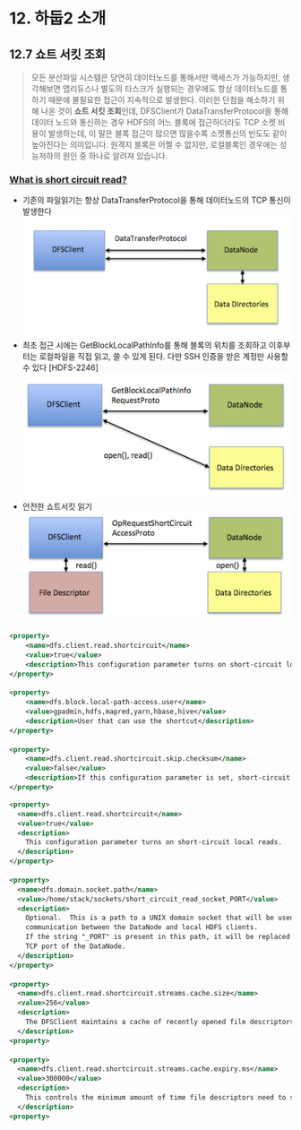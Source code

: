 # 12. 하둡2 소개

## 12.7 쇼트 서킷 조회
> 모든 분산파일 시스템은 당연히 데이터노드를 통해서만 액세스가 가능하지만, 생각해보면 맵리듀스나 별도의 타스크가 실행되는 경우에도 항상 데이터노드를 통하기 때문에 불필요한 접근이 지속적으로 발생한다. 이러한 단점을 해소하기 위해 나온 것이 **쇼트 서킷 조회**인데, DFSClient가 DataTransferProtocol을 통해 데이터 노드와 통신하는 경우 HDFS의 어느 블록에 접근하더라도 TCP 소켓 비용이 발생하는데, 이 말은 블록 접근이 많으면 많을수록 소켓통신의 빈도도 같이 높아진다는 의미입니다. 원격지 블록은 어쩔 수 없지만, 로컬블록인 경우에는 성능저하의 원인 중 하나로 알려져 있습니다.

### [What is short circuit read?](http://www.openkb.info/2014/06/what-is-short-circuit-local-reads.html)
* 기존의 파일읽기는 항상 DataTransferProtocol을 통해 데이터노드의 TCP 통신이 발생한다
![short-circuit-read-1.png](images/short-circuit-read-1.png)
* 최초 접근 시에는 GetBlockLocalPathInfo를 통해 블록의 위치를 조회하고 이후부터는 로컬파일을 직접 읽고, 쓸 수 있게 된다. 다만 SSH 인증을 받은 계정만 사용할 수 있다 [HDFS-2246]
![short-circuit-read-2.png](images/short-circuit-read-2.png)
* 안전한 쇼트서킷 읽기
![short-circuit-read-3.png](images/short-circuit-read-3.png)

```hdfs-site.xml
<property>
    <name>dfs.client.read.shortcircuit</name>
    <value>true</value>
    <description>This configuration parameter turns on short-circuit local reads.</description>
</property>

<property>
    <name>dfs.block.local-path-access.user</name>
    <value>gpadmin,hdfs,mapred,yarn,hbase,hive</value>
    <description>User that can use the shortcut</description>
</property>

<property>
    <name>dfs.client.read.shortcircuit.skip.checksum</name>
    <value>false</value>
    <description>If this configuration parameter is set, short-circuit local reads will skip checksums. This is normally not recommended, but it may be useful for special setups. You might consider using this if you are doing your own checksumming outside of HDFS.</description>
</property>
```
```hdfs-site.xml
<property>
  <name>dfs.client.read.shortcircuit</name>
  <value>true</value>
  <description>
    This configuration parameter turns on short-circuit local reads.
  </description>
</property>

<property>
  <name>dfs.domain.socket.path</name>
  <value>/home/stack/sockets/short_circuit_read_socket_PORT</value>
  <description>
    Optional.  This is a path to a UNIX domain socket that will be used for
    communication between the DataNode and local HDFS clients.
    If the string "_PORT" is present in this path, it will be replaced by the
    TCP port of the DataNode.
  </description>
</property>

<property>
  <name>dfs.client.read.shortcircuit.streams.cache.size</name>
  <value>256</value>
  <description>
    The DFSClient maintains a cache of recently opened file descriptors. This parameter controls the size of that cache. Setting this higher will use more file descriptors, but potentially provide better performance on workloads involving lots of seeks.
  </description>
<property>

<property>
  <name>dfs.client.read.shortcircuit.streams.cache.expiry.ms</name>
  <value>300000</value>
  <description>
    This controls the minimum amount of time file descriptors need to sit in the FileInputStreamCache before they can be closed for being inactive for too long.
  </description>
<property>
```
